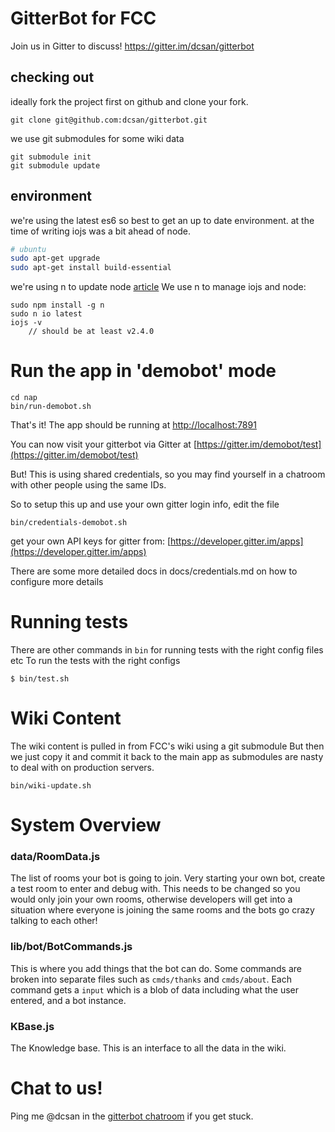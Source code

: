 # GitterBot for FCC

Join us in Gitter to discuss!
https://gitter.im/dcsan/gitterbot

## checking out
ideally fork the project first on github and clone your fork.

    git clone git@github.com:dcsan/gitterbot.git

we use git submodules for some wiki data

    git submodule init
    git submodule update


## environment

we're using the latest es6 so best to get an up to date environment.
at the time of writing iojs was a bit ahead of node.

```bash
# ubuntu
sudo apt-get upgrade
sudo apt-get install build-essential
```

we're using n to update node [article](http://davidwalsh.name/upgrade-nodejs)
We use n to manage iojs and node:
```
sudo npm install -g n
sudo n io latest
iojs -v  
    // should be at least v2.4.0
```

# Run the app in 'demobot' mode

    cd nap
    bin/run-demobot.sh

That's it! The app should be running at [http://localhost:7891](http://localhost:7891)

You can now visit your gitterbot via Gitter at [https://gitter.im/demobot/test](https://gitter.im/demobot/test)

But! This is using shared credentials, so you may find yourself in a chatroom with other people using the same IDs.

So to setup this up and use your own gitter login info, edit the file

    bin/credentials-demobot.sh

get your own API keys for gitter from:
[https://developer.gitter.im/apps](https://developer.gitter.im/apps)


There are some more detailed docs in docs/credentials.md on how to configure more details


# Running tests

There are other commands in `bin` for running tests with the right config files etc
To run the tests with the right configs

    $ bin/test.sh


# Wiki Content
The wiki content is pulled in from FCC's wiki using a git submodule
But then we just copy it and commit it back to the main app as submodules are nasty to deal with on production servers.

    bin/wiki-update.sh



# System Overview

### data/RoomData.js
The list of rooms your bot is going to join.
Very starting your own bot, create a test room to enter and debug with.
This needs to be changed so you would only join your own rooms, otherwise developers will get into a situation where everyone is joining the same rooms and the bots go crazy talking to each other!

### lib/bot/BotCommands.js
This is where you add things that the bot can do. Some commands are broken into separate files such as `cmds/thanks` and `cmds/about`.
Each command gets a `input` which is a blob of data including what the user entered, and a bot instance.

### KBase.js
The Knowledge base. This is an interface to all the data in the wiki.



# Chat to us!

Ping me @dcsan in the [gitterbot chatroom](https://gitter.im/dcsan/gitterbot) if you get stuck.


